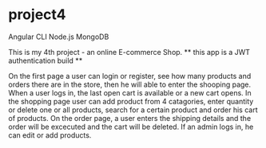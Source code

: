 # project4
Angular CLI Node.js MongoDB

This is my 4th project - an online E-commerce Shop.
** this app is a JWT authentication build **

On the first page a user can login or register, see how many products and orders there are in the store,
     then he will able to enter the shooping page.
When a user logs in, the last open cart is available or a new cart opens. 
In the shopping page user can add product from 4 catagories, enter quantity or delete one or all products, search for a certain product
     and order his cart of products.
On the order page, a user enters the shipping details and the order will be excecuted and the cart will be deleted.
If an admin logs in, he can edit or add products.
